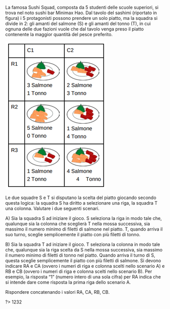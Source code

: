 La famosa Sushi Squad, composta da 5 studenti delle scuole
superiori, si trova nel noto sushi bar Minimax Hao. Dal tavolo del
sashimi (riportato in figura) i 5 protagonisti possono prendere un
solo piatto, ma la squadra si divide in 2: gli amanti del salmone
(S) e gli amanti del tonno (T), in cui ognuna delle due fazioni
vuole che dal tavolo venga preso il piatto contenente la maggior
quantità del pesce preferito.

![](es20.png)

Le due squadre S e T si disputano la scelta del piatto giocando
secondo questa logica: la squadra S ha diritto a selezionare una
riga, la squadra T una colonna.
Valutare i due seguenti scenari.

A) Sia la squadra S ad iniziare il gioco.
S seleziona la riga in modo tale che, qualunque sia la colonna che sceglierà T nella mossa successiva, sia
massimo il numero minimo di filetti di salmone nel piatto. T, quando arriva il suo turno, sceglie semplicemente
il piatto con più filetti di tonno.

B) Sia la squadra T ad iniziare il gioco.
T seleziona la colonna in modo tale che, qualunque sia la riga scelta da S nella mossa successiva, sia
massimo il numero minimo di filetti di tonno nel piatto. Quando arriva il turno di S, questa sceglie
semplicemente il piatto con più filetti di salmone.
Si devono indicare RA e CA (ovvero i numeri di riga e colonna scelti nello scenario A) e RB e CB (ovvero
i numeri di riga e colonna scelti nello scenario B). Per esempio, la risposta “1” (numero intero di una sola
cifra) per RA indica che si intende dare come risposta la prima riga dello scenario A.

Rispondere concatenando i valori RA, CA, RB, CB.

?> 1232
